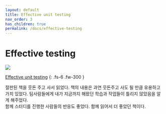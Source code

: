 ```yaml
---
layout: default
title: Effective unit testing
nav_order: 3
has_children: true
permalink: /docs/effective-testing
---
```


# Effective testing

![](https://image.aladin.co.kr/product/3295/32/cover500/8968480621_1.jpg)

[Effective unit testing](https://www.aladin.co.kr/shop/wproduct.aspx?ItemId=32953284)
{: .fs-6 .fw-300 }

절판된 책을 웃돈 주고 사서 읽었다. 책의 내용은 과연 웃돈주고 사도 될 만큼 유용하고 가치 있었다. 팀사람들에게 내가 지금까지 해왔던 학습과 작업들이 틀리지 않았음을 알게 해주었다.  
함께 스터디를 진행한 사람들의 반응도 좋았다. 함께 읽어서 더 좋았던 책이다.